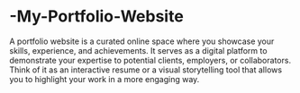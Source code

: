 # -My-Portfolio-Website
A portfolio website is a curated online space where you showcase your skills, experience, and achievements. It serves as a digital platform to demonstrate your expertise to potential clients, employers, or collaborators. Think of it as an interactive resume or a visual storytelling tool that allows you to highlight your work in a more engaging way.
